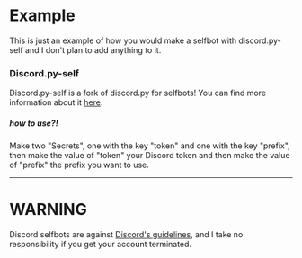 # Example
This is just an example of how you would make a selfbot with discord.py-self and I don't plan to add anything to it.

### Discord.py-self
Discord.py-self is a fork of discord.py for selfbots! You can find more information about it [here](https://github.com/dolfies/discord.py-self).

##### how to use?!
Make two "Secrets", one with the key "token" and one with the key "prefix", then make the value of "token" your Discord token and then make the value of "prefix" the prefix you want to use.

---

# WARNING
Discord selfbots are against [Discord's guidelines](https://discord.com/guidelines), and I take no responsibility if you get your account terminated.
